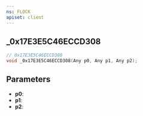 ```yaml
---
ns: FLOCK
apiset: client
---
```

## _0x17E3E5C46ECCD308

```c
// 0x17E3E5C46ECCD308
void _0x17E3E5C46ECCD308(Any p0, Any p1, Any p2);
```


## Parameters
* **p0**:
* **p1**:
* **p2**: